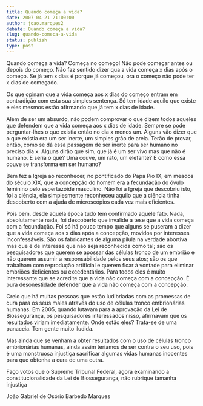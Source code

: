 ```yaml
---
title: Quando começa a vida?
date: 2007-04-21 21:00:00
author: joao.marques2
debate: Quando começa a vida?
slug: quando-comeca-a-vida
status: publish 
type: post
---
```


Quando começa a vida? Começa no começo! Não pode começar antes ou depois do começo. Não faz sentido dizer qua a vida começa x dias após o começo. Se já tem x dias é porque já começou, ora o começo não pode ter x dias de começado.  

Os que opinam que a vida começa aos x dias do começo entram em contradição com esta sua simples sentença. Só tem idade aquilo que existe e eles mesmos estão afirmando que já tem x dias de idade.  

Além de ser um absurdo, não podem comprovar o que dizem todos aqueles que defendem que a vida começa aos x dias de idade. Sempre se pode perguntar-lhes o que existia então no dia x menos um. Alguns vão dizer que o que existia era um ser inerte, um simples grão de areia. Terão de provar, então, como se dá essa passagem de ser inerte para ser humano no preciso dia x. Alguns dirão que sim, que já é um ser vivo mas que não é humano. E seria o quê? Uma couve, um rato, um elefante? E como essa couve se transforma em ser humano?  

Bem fez a Igreja ao reconhecer, no pontificado do Papa Pio IX, em meados do século XIX, que a concepção do homem era a fecundação do óvulo feminino pelo espertazóide masculino. Não foi a Igreja que descobriu isto, foi a ciência, ela simplesmente reconheceu aquilo que a ciência tinha descoberto com a ajuda de microscópios cada vez mais eficientes.  

Pois bem, desde aquela época tudo tem confirmado aquele fato. Nada, absolutamente nada, foi descoberto que invalide a tese que a vida começa com a fecundação. Foi só há pouco tempo que alguns se puseram a dizer que a vida começa aos x dias após a concepção, movidos por interesses inconfessáveis. São os fabricantes de alguma pílula na verdade abortiva mas que é de interesse que não seja reconhecida como tal; são os pesquisadores que querem se apossar das células tronco de um embrião e não querem assumir a responsabilidade pelos seus atos; são os que trabalham com reprodução artificial e querem ficar à vontade para eliminar embriões deficientes ou excedentários. Para todos eles é muito interessante que se acredite que a vida não começa com a concepção. É pura desonestidade defender que a vida não começa com a concepção.  

Creio que há muitas pessoas que estão ludibriadas com as promessas de cura para os seus males através do uso de células tronco embrionárias humanas. Em 2005, quando lutavam para a aprovação da Lei de Biossegurança, os pesquisadores interessados nisso, afirmavam que os resultados viriam imediatamente. Onde estão eles? Trata-se de uma panaceia. Tem gente muito iludida.  

Mas ainda que se venham a obter resultados com o uso de células tronco embrionárias humanas, ainda assim teriamos de ser contra o seu uso, pois é uma monstruosa injustiça sacrificar algumas vidas humanas inocentes para que obtenha a cura de uma outra.  

Faço votos que o Supremo Tribunal Federal, agora examinando a constitucionalidade da Lei de Biossegurança, não rubrique tamanha injustiça  

João Gabriel de Osório Barbedo Marques
